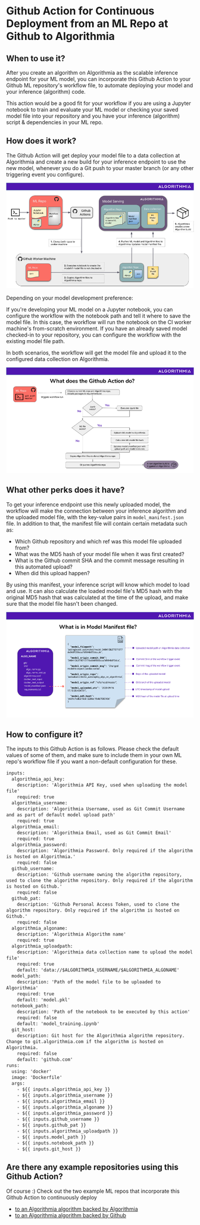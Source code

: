 # Github Action for Continuous Deployment from an ML Repo at Github to Algorithmia

## When to use it?
After you create an algorithm on Algorithmia as the scalable inference endpoint for your ML model, you can incorporate this Github Action to your Github ML repository's workflow file, to automate deploying your model and your inference (algorithm) code.

This action would be a good fit for your workflow if you are using a Jupyter notebook to train and evaluate your ML model or checking your saved model file into your repository and you have your inference (algorithm) script & dependencies in your ML repo. 


## How does it work?

The Github Action will get deploy your model file to a data collection at Algorithmia and create a new build for your inference endpoint to use the new model, whenever you do a Git push to your master branch (or any other triggering event you configure).

![](images/overview.png)

Depending on your model development preference:

If you're developing your ML model on a Jupyter notebook, you can configure the workflow with the notebook path and tell it where to save the model file. In this case, the workflow will run the notebook on the CI worker machine's from-scratch environment. 
If you have an already saved model checked-in to your repository, you can configure the workflow with the existing model file path.

In both scenarios, the workflow will get the model file and upload it to the configured data collection on Algorithmia. 

![](images/flowchart.png)

## What other perks does it have?
To get your inference endpoint use this newly uploaded model, the workflow will make the connection between your inference algorithm and the uploaded model file, with the key-value pairs in  `model_manifest.json` file.
In addition to that, the manifest file will contain certain metadata such as:
- Which Github repository and which ref was this model file uploaded from?
- What was the MD5 hash of your model file when it was first created?
- What is the Github commit SHA and the commit message resulting in this automated upload?
- When did this upload happen?

By using this manifest, your inference script will know which model to load and use. It can also calculate the loaded model file's MD5 hash with the original MD5 hash that was calculated at the time of the upload, and make sure that the model file hasn't been changed.  

![](images/model_manifest.png)

## How to configure it?

The inputs to this Github Action is as follows. Please check the default values of some of them, and make sure to include them in your own ML repo's workflow file if you want a non-default configuration for these. 

```
inputs:
  algorithmia_api_key:
    description: 'Algorithmia API Key, used when uploading the model file'
    required: true
  algorithmia_username:
    description: 'Algorithmia Username, used as Git Commit Username and as part of default model upload path'
    required: true
  algorithmia_email:
    description: 'Algorithmia Email, used as Git Commit Email'
    required: true
  algorithmia_password:
    description: 'Algorithmia Password. Only required if the algorithm is hosted on Algorithmia.'
    required: false
  github_username:
    description: 'Github username owning the algorithm repository, used to clone the algorithm repository. Only required if the algorithm is hosted on Github.'
    required: false
  github_pat:
    description: 'Github Personal Access Token, used to clone the algorithm repository. Only required if the algorithm is hosted on Github.'
    required: false  
  algorithmia_algoname:
    description: 'Algorithmia Algorithm name'
    required: true
  algorithmia_uploadpath:
    description: 'Algorithmia data collection name to upload the model file'
    required: true
    default: 'data://$ALGORITHMIA_USERNAME/$ALGORITHMIA_ALGONAME'
  model_path:
    description: 'Path of the model file to be uploaded to Algorithmia'
    required: true
    default: 'model.pkl'  
  notebook_path:
    description: 'Path of the notebook to be executed by this action'
    required: false
    default: 'model_training.ipynb'
  git_host:
    description: Git host for the Algorithmia algorithm repository. Change to git.algorithmia.com if the algorithm is hosted on Algorithmia.
    required: false
    default: 'github.com'
runs:
  using: 'docker'
  image: 'Dockerfile'
  args:
    - ${{ inputs.algorithmia_api_key }}
    - ${{ inputs.algorithmia_username }}
    - ${{ inputs.algorithmia_email }}
    - ${{ inputs.algorithmia_algoname }}
    - ${{ inputs.algorithmia_password }}
    - ${{ inputs.github_username }}
    - ${{ inputs.github_pat }}
    - ${{ inputs.algorithmia_uploadpath }}
    - ${{ inputs.model_path }}
    - ${{ inputs.notebook_path }}
    - ${{ inputs.git_host }}
```


## Are there any example repositories using this Github Action?
Of course :) Check out the two example ML repos that incorporate this Github Action to continuously deploy
  * [to an Algorithmia algorithm backed by Algorithmia](https://github.com/algorithmiaio/githubactions-modeldeployment-demo-algorithmiaalgo)
  * [to an Algorithmia algorithm backed by Github](https://github.com/algorithmiaio/githubactions-modeldeployment-demo-githubalgo)
 
